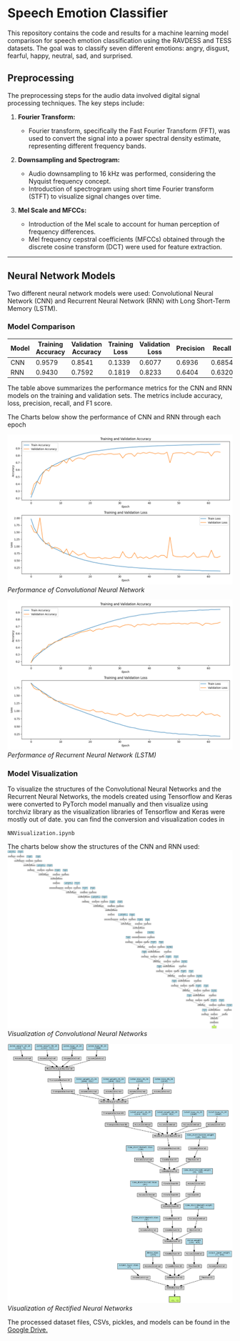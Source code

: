 # Speech Emotion Classifier

This repository contains the code and results for a machine learning model comparison for speech emotion classification using the RAVDESS and TESS datasets. The goal was to classify seven different emotions: angry, disgust, fearful, happy, neutral, sad, and surprised.

## Preprocessing

The preprocessing steps for the audio data involved digital signal processing techniques. The key steps include:

1. **Fourier Transform:**
   - Fourier transform, specifically the Fast Fourier Transform (FFT), was used to convert the signal into a power spectral density estimate, representing different frequency bands.

2. **Downsampling and Spectrogram:**
   - Audio downsampling to 16 kHz was performed, considering the Nyquist frequency concept.
   - Introduction of spectrogram using short time Fourier transform (STFT) to visualize signal changes over time.

3. **Mel Scale and MFCCs:**
   - Introduction of the Mel scale to account for human perception of frequency differences.
   - Mel frequency cepstral coefficients (MFCCs) obtained through the discrete cosine transform (DCT) were used for feature extraction.

***
## Neural Network Models

Two different neural network models were used: Convolutional Neural Network (CNN) and Recurrent Neural Network (RNN) with Long Short-Term Memory (LSTM).

### Model Comparison

| Model | Training Accuracy | Validation Accuracy | Training Loss | Validation Loss | Precision | Recall | F1 Score |
|-------|-------------------|---------------------|---------------|------------------|-----------|--------|----------|
| CNN   | 0.9579            | 0.8541              | 0.1339        | 0.6077           | 0.6936    | 0.6854 | 0.6859   |
| RNN   | 0.9430            | 0.7592              | 0.1819        | 0.8233           | 0.6404    | 0.6320 | 0.6338   |

The table above summarizes the performance metrics for the CNN and RNN models on the training and validation sets. The metrics include accuracy, loss, precision, recall, and F1 score.

The Charts below show the performance of CNN and RNN through each epoch

![CNN](./CNN_Plot.png)
_Performance of Convolutional Neural Network_


![RNN](./RNN_Plot.png)
_Performance of Recurrent Neural Network (LSTM)_

### Model Visualization

To visualize the structures of the Convolutional Neural Networks and the Recurrent Neural Networks, the models created using Tensorflow and Keras were converted to PyTorch model manually and then visualize using torchviz library as the visualization libraries of Tensorflow and Keras were mostly out of date. you can find the conversion and visualization codes in 
```
NNVisualization.ipynb
```
The charts below show the structures of the CNN and RNN used:
![CNNstructure](./convnet_visualization.png)
_Visualization of Convolutional Neural Networks_


![RNNstructure](./RecurrentModelVisualization.png)
_Visualization of Rectified Neural Networks_

The processed dataset files, CSVs, pickles, and models can be found in the [Google Drive.](https://drive.google.com/drive/folders/15Ax5UUiYkO_dyQgqVAyU1a4xdqNcX64L?usp=sharing)
